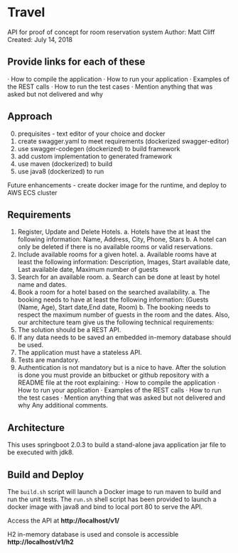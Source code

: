 # Travel
API for proof of concept for room reservation system
Author: Matt Cliff
Created: July 14, 2018

## Provide links for each of these
· How to compile the application
· How to run your application
· Examples of the REST calls
· How to run the test cases
· Mention anything that was asked but not delivered and why



## Approach

0. prequisites - text editor of your choice and docker
1. create swagger.yaml to meet requirements (dockerized swagger-editor)
2. use swagger-codegen (dockerized) to build framework
3. add custom implementation to generated framework
4. use maven (dockerized) to build
5. use java8 (dockerized) to run

Future enhancements - 
   create docker image for the runtime, and deploy to AWS ECS cluster


## Requirements


1) Register, Update and Delete Hotels.
	a. Hotels have the at least the following information:
		Name, Address, City, Phone, Stars
	b. A hotel can only be deleted if there is no available rooms or valid reservations.
2) Include available rooms for a given hotel.
	a. Available rooms have at least the following information:
		Description, Images, Start available date, Last available date, Maximum number of guests
3) Search for an available room.
	a. Search can be done at least by hotel name and dates.
4) Book a room for a hotel based on the searched availability.
	a. The booking needs to have at least the following information: (Guests (Name, Age), Start date,End date, Room)
	b. The booking needs to respect the maximum number of guests in the room and the dates.
Also, our architecture team give us the following technical requirements:
5) The solution should be a REST API.
6) If any data needs to be saved an embedded in-memory database should be used.
7) The application must have a stateless API.
8) Tests are mandatory.
9) Authentication is not mandatory but is a nice to have.
After the solution is done you must provide an bitbucket or github repository with a README file at the root explaining:
· How to compile the application
· How to run your application
· Examples of the REST calls
· How to run the test cases
· Mention anything that was asked but not delivered and why
Any additional comments.



## Architecture

This uses springboot 2.0.3 to build a stand-alone java application jar file to be executed with jdk8. 

## Build and Deploy

The `build.sh` script will launch a Docker image to run maven to build and run the unit tests. The `run.sh` shell script has been provided to launch a docker image with java8 and bind to local port 80 to serve the API.

Access the API at **http://localhost/v1/<api>**

H2 in-memory database is used and console is accessible **http://localhost/v1/h2**